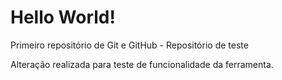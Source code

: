 # Hello World!
 Primeiro repositório de Git e GitHub - Repositório de teste

 Alteração realizada para teste de funcionalidade da ferramenta.
